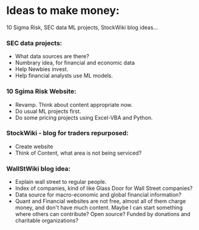 # Ideas to make money:  
10 Sigma Risk, SEC data ML projects, StockWiki blog ideas...    


### SEC data projects:  

  * What data sources are there?  
  * Numbrary idea, for financial and economic data  
  * Help Newbies invest.  
  * Help financial analysts use ML models.  

### 10 Sgima Risk Website:  

  * Revamp.  Think about content appropriate now.  
  * Do usual ML projects first.  
  * Do some pricing projects using Excel-VBA and Python.  
  
### StockWiki - blog for traders repurposed:  

  * Create website  
  * Think of Content, what area is not being serviced?  
  
  
### WallStWiki blog idea:  

  * Explain wall street to regular people.  
  * Index of companies, kind of like Glass Door for Wall Street companies?  
  * Data source for macro-economic and global financial information?  
  * Quant and Financial websites are not free, almost all of them charge money, and don't have much content.  Maybe I can start something where others can contribute?  Open source?  Funded by donations and charitable organizations?  
  
  
  
